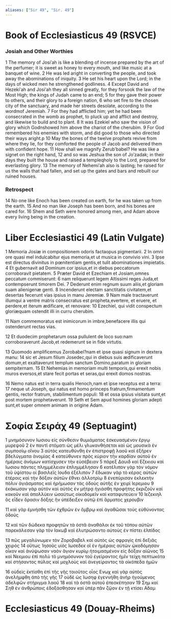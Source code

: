 ```yaml
---
aliases: ["Sir 49", "Sir. 49"]
---
```



# Book of Ecclesiasticus 49 (RSVCE)

### Josiah and Other Worthies
1 The memory of Josiʹah is like a blending of incense prepared by the art of the perfumer; it is sweet as honey to every mouth, and like music at a banquet of wine.
2 He was led aright in converting the people, and took away the abominations of iniquity.
3 He set his heart upon the Lord; in the days of wicked men he strengthened godliness.
4 Except David and Hezekiʹah and Josiʹah they all sinned greatly, for they forsook the law of the Most High; the kings of Judah came to an end;
5 for they gave their power to others, and their glory to a foreign nation,
6 who set fire to the chosen city of the sanctuary, and made her streets desolate, according to the wordmof Jeremiah.
7 For they had afflicted him; yet he had been consecrated in the womb as prophet, to pluck up and afflict and destroy, and likewise to build and to plant.
8 It was Ezekiel who saw the vision of glory which Godnshowed him above the chariot of the cherubim.
9 For God remembered his enemies with storm, and did good to those who directed their ways aright.p
10 May the bones of the twelve prophets revive from where they lie, for they comforted the people of Jacob and delivered them with confident hope.
11 How shall we magnify Zerubʹbabel? He was like a signet on the right hand,
12 and so was Jeshua the son of Joʹzadak; in their days they built the house and raised a templeqholy to the Lord, prepared for everlasting glory.
13 The memory of Nehemiʹah also is lasting; he raised for us the walls that had fallen, and set up the gates and bars and rebuilt our ruined houses.
### Retrospect
14 No one like Enoch has been created on earth, for he was taken up from the earth.
15 And no man like Joseph has been born, and his bones are cared for.
16 Shem and Seth were honored among men, and Adam above every living being in the creation.


# Liber Ecclesiastici 49 (Latin Vulgate)

1 Memoria Josiæ in compositionem odoris factaopus pigmentarii.
2 In omni ore quasi mel indulcabitur ejus memoria,et ut musica in convivio vini.
3 Ipse est directus divinitus in pœnitentiam gentis,et tulit abominationes impietatis.
4 Et gubernavit ad Dominum cor ipsius,et in diebus peccatorum corroboravit pietatem.
5 Præter David et Ezechiam et Josiam,omnes peccatum commiserunt:
6 nam reliquerunt legem Altissimi reges Juda,et contempserunt timorem Dei.
7 Dederunt enim regnum suum aliis,et gloriam suam alienigenæ genti.
8 Incenderunt electam sanctitatis civitatem,et desertas fecerunt vias ipsius in manu Jeremiæ.
9 Nam male tractaverunt illumqui a ventre matris consecratus est propheta,evertere, et eruere, et perdere,et iterum ædificare, et renovare:
10 Ezechiel, qui vidit conspectum gloriæquam ostendit illi in curru cherubim.

11 Nam commemoratus est inimicorum in imbre,benefacere illis qui ostenderunt rectas vias.

12 Et duodecim prophetarum ossa pullulent de loco suo:nam corroboraverunt Jacob,et redemerunt se in fide virtutis.

13 Quomodo amplificemus Zorobabel?nam et ipse quasi signum in dextera manu:
14 sic et Jesum filium Josedec,qui in diebus suis ædificaverunt domum,et exaltaverunt templum sanctum Domino,paratum in gloriam sempiternam.
15 Et Nehemias in memoriam multi temporis,qui erexit nobis muros eversos,et stare fecit portas et seras,qui erexit domos nostras.

16 Nemo natus est in terra qualis Henoch,nam et ipse receptus est a terra:
17 neque ut Joseph, qui natus est homo princeps fratrum,firmamentum gentis, rector fratrum, stabilimentum populi:
18 et ossa ipsius visitata sunt,et post mortem prophetaverunt.
19 Seth et Sem apud homines gloriam adepti sunt,et super omnem animam in origine Adam.


# Σοφία Σειράχ 49 (Septuagint)

1 μνημόσυνον Ιωσιου εἰς σύνθεσιν θυμιάματος ἐσκευασμένον ἔργῳ μυρεψοῦ
2 ἐν παντὶ στόματι ὡς μέλι γλυκανθήσεται καὶ ὡς μουσικὰ ἐν συμποσίῳ οἴνου
3 αὐτὸς κατευθύνθη ἐν ἐπιστροφῇ λαοῦ καὶ ἐξῆρεν βδελύγματα ἀνομίας
4 κατεύθυνεν πρὸς κύριον τὴν καρδίαν αὐτοῦ ἐν ἡμέραις ἀνόμων κατίσχυσεν τὴν εὐσέβειαν
5 πάρεξ Δαυιδ καὶ Εζεκιου καὶ Ιωσιου πάντες πλημμέλειαν ἐπλημμέλησαν
6 κατέλιπον γὰρ τὸν νόμον τοῦ ὑψίστου οἱ βασιλεῖς Ιουδα ἐξέλιπον
7 ἔδωκαν γὰρ τὸ κέρας αὐτῶν ἑτέροις καὶ τὴν δόξαν αὐτῶν ἔθνει ἀλλοτρίῳ
8 ἐνεπύρισαν ἐκλεκτὴν πόλιν ἁγιάσματος καὶ ἠρήμωσαν τὰς ὁδοὺς αὐτῆς ἐν χειρὶ Ιερεμιου
9 ἐκάκωσαν γὰρ αὐτόν καὶ αὐτὸς ἐν μήτρᾳ ἡγιάσθη προφήτης ἐκριζοῦν καὶ κακοῦν καὶ ἀπολλύειν ὡσαύτως οἰκοδομεῖν καὶ καταφυτεύειν
10 Ιεζεκιηλ ὃς εἶδεν ὅρασιν δόξης ἣν ὑπέδειξεν αὐτῷ ἐπὶ ἅρματος χερουβιν

11 καὶ γὰρ ἐμνήσθη τῶν ἐχθρῶν ἐν ὄμβρῳ καὶ ἀγαθῶσαι τοὺς εὐθύνοντας ὁδούς

12 καὶ τῶν δώδεκα προφητῶν τὰ ὀστᾶ ἀναθάλοι ἐκ τοῦ τόπου αὐτῶν παρεκάλεσαν γὰρ τὸν Ιακωβ καὶ ἐλυτρώσαντο αὐτοὺς ἐν πίστει ἐλπίδος

13 πῶς μεγαλύνωμεν τὸν Ζοροβαβελ καὶ αὐτὸς ὡς σφραγὶς ἐπὶ δεξιᾶς χειρός
14 οὕτως Ἰησοῦς υἱὸς Ιωσεδεκ οἳ ἐν ἡμέραις αὐτῶν ᾠκοδόμησαν οἶκον καὶ ἀνύψωσαν ναὸν ἅγιον κυρίῳ ἡτοιμασμένον εἰς δόξαν αἰῶνος
15 καὶ Νεεμιου ἐπὶ πολὺ τὸ μνημόσυνον τοῦ ἐγείραντος ἡμῖν τείχη πεπτωκότα καὶ στήσαντος πύλας καὶ μοχλοὺς καὶ ἀνεγείραντος τὰ οἰκόπεδα ἡμῶν

16 οὐδεὶς ἐκτίσθη ἐπὶ τῆς γῆς τοιοῦτος οἷος Ενωχ καὶ γὰρ αὐτὸς ἀνελήμφθη ἀπὸ τῆς γῆς
17 οὐδὲ ὡς Ιωσηφ ἐγεννήθη ἀνὴρ ἡγούμενος ἀδελφῶν στήριγμα λαοῦ
18 καὶ τὰ ὀστᾶ αὐτοῦ ἐπεσκέπησαν
19 Σημ καὶ Σηθ ἐν ἀνθρώποις ἐδοξάσθησαν καὶ ὑπὲρ πᾶν ζῷον ἐν τῇ κτίσει Αδαμ


# Ecclesiasticus 49 (Douay-Rheims)

